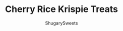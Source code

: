 ---
layout: ../../layouts/MarkdownPostLayout.astro
title: Cherry Rice Krispie Treats
author: ShugarySweets
pubDate: 2019-01-15
description: "These easy Cherry Rice Krispie Treats are drizzled with dark chocolate. Ready in minutes, you&#x27;ll love this summer treat. Perfect for holidays too, just add sprinkles."
image_url: https://www.shugarysweets.com/wp-content/uploads/2012/01/cherry-rice-krispie-treats-stacked.jpg
tags: ["Rice Krispie Treats","American"]
calories: 290
protein: 3
carbohydrates: 47
fats: 11
fiber: 1
ingredients: ["6 Tablespoons unsalted butter","16 ounce package mini marshmallows","1 1/2 Tablespoon cherry gelatin powder (JELL-O, not sugar free)","6 cups Rice Krispies cereal","10 ounce Ghirardelli dark chocolate melting wafers, melted","sprinkles, optional"]
serves: 16
time: "1 hour 10 minutes"
prepTime: "10 minutes"
instructions: ["In large saucepan, melt butter with marshmallows on low heat. Stir constantly until marshmallows are completely melted and smooth. Add in gelatin powder, mixing until smooth.","Fold in rice krispies cereal. Press mixture into a buttered 13x9 baking dish. If you want THICKER treats, use a 9-inch square pan. Frost treats with melted dark chocolate. Allow to set, about one hour. Cut into squares and enjoy. Store in a covered container."]
nutrition: ["290 calories","47 grams carbohydrates","13 milligrams cholesterol","11 grams fat","1 grams fiber","3 grams protein","6 grams saturated fat","135 milligrams sodium","27 grams sugar","0 grams trans fat","4 grams unsaturated fat"]
---